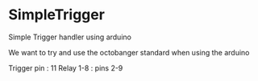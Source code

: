 # SimpleTrigger
Simple Trigger handler using arduino

We want to try and use the octobanger standard when using the arduino

Trigger pin : 11
Relay 1-8 : pins 2-9
